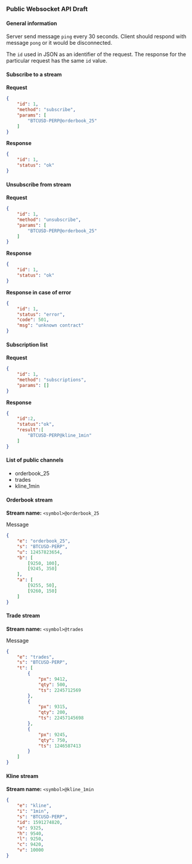 ### Public Websocket API Draft

#### General information

Server send message `ping` every 30 seconds. Client should respond with message `pong` or it would be disconnected. 

The `id` used in JSON as an identifier of the request. The response for the particular request has the same `id` value.

#### Subscribe to a stream

**Request**

```json
{
    "id": 1,
    "method": "subscribe",
    "params": [
        "BTCUSD-PERP@orderbook_25"
    ]
}
```

**Response**

```json
{
    "id": 1,
    "status": "ok"
}
```

#### Unsubscribe from stream

**Request**

```json
{
    "id": 1,
    "method": "unsubscribe",
    "params": [
        "BTCUSD-PERP@orderbook_25"
    ]
}
```

**Response**

```json
{
    "id": 1,
    "status": "ok"
}
```

**Response in case of error**

```json
{
    "id": 1,
    "status": "error",
    "code": 501,
    "msg": "unknown contract"
}
```

#### Subscription list

**Request**

```json
{
    "id": 1,
    "method": "subscriptions",
    "params": []
}
```

**Response**

```json
{
    "id":2,
    "status":"ok",
    "result":[
        "BTCUSD-PERP@kline_1min"
    ]
} 
```



#### List of public channels

- orderbook_25
- trades
- kline_1min

#### Orderbook stream

**Stream name:** `<symbol>@orderbook_25`

Message

```json
{
    "e": "orderbook_25",
    "s": "BTCUSD-PERP",
    "u": 12457823654,
    "b": [
        [9250, 100],
        [9245, 350]
    ],
    "a": [
        [9255, 50],
        [9260, 150]
    ]
}
```

#### Trade stream

**Stream name:** `<symbol>@trades`

Message

```json
{
    "e": "trades",
    "s": "BTCUSD-PERP",
    "t": [
        {
            "px": 9412,
            "qty": 500,
            "ts": 2245712569
        },
        {
            "px": 9315,
            "qty": 200,
            "ts": 22457145698
        },
        {
            "px": 9245,
            "qty": 750,
            "ts": 1246587413
        }
    ]   
}
```

#### Kline stream

**Stream name:** `<symbol>@kline_1min`

```json
{
    "e": "kline",
    "i": "1min",
    "s": "BTCUSD-PERP",
    "id": 1591274820,
    "o": 9325,
    "h": 9540,
    "l": 9250,
    "c": 9420,
    "v": 10000
}
```


